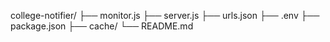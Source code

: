 college-notifier/
├── monitor.js
├── server.js
├── urls.json
├── .env
├── package.json
├── cache/
└── README.md
